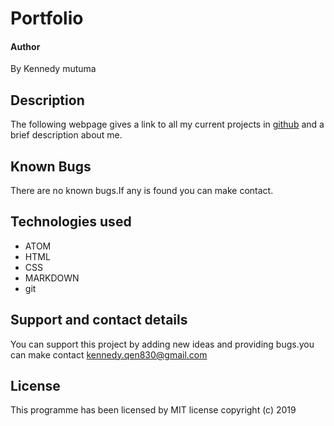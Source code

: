 # Portfolio

#### Author
By Kennedy mutuma

## Description
The following webpage gives a link to all my current projects in <a href="https://github.com/kenmutuma001/My-Portfolio">github</a> and a brief description about me.



## Known Bugs
There are no known bugs.If any is found you can make contact.

## Technologies used
* ATOM
* HTML
* CSS
* MARKDOWN
* git

## Support and contact details
You can support this project by adding new ideas and providing bugs.you can make contact kennedy.qen830@gmail.com

## License
This programme has been licensed by MIT license
copyright (c) 2019
